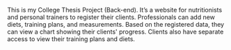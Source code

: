 This is my College Thesis Project (Back-end). It’s a website for nutritionists and personal trainers to register their clients. Professionals can add new diets, training plans, and measurements. Based on the registered data, they can view a chart showing their clients' progress. Clients also have separate access to view their training plans and diets.
